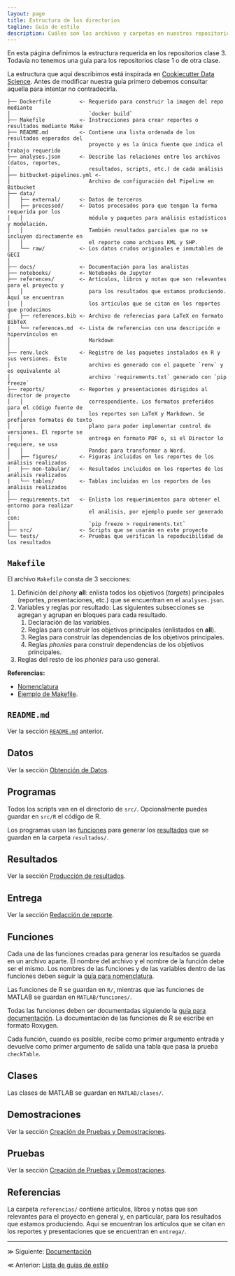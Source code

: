 ```yaml
---
layout: page
title: Estructura de los directorios
tagline: Guía de estilo
description: Cuáles son los archivos y carpetas en nuestros repositorios
---
```


En esta página definimos la estructura requerida en los repositorios clase 3. Todavía no tenemos una
guía para los repositorios clase 1 o de otra clase.

La estructura que aquí describimos está inspirada en [Cookiecutter Data
Science](https://drivendata.github.io/cookiecutter-data-science/#directory-structure). Antes de
modificar nuestra guía primero debemos consultar aquella para intentar no contradecirla.

```
├── Dockerfile         <- Requerido para construir la imagen del repo mediante
│                         `docker build`
├── Makefile           <- Instrucciones para crear reportes o resultados mediante Make
├── README.md          <- Contiene una lista ordenada de los resultados esperados del
│                         proyecto y es la única fuente que indica el trabajo requerido
├── analyses.json      <- Describe las relaciones entre los archivos (datos, reportes,
│                         resultados, scripts, etc.) de cada análisis
├── bitbucket-pipelines.yml <-
|                         Archivo de configuración del Pipeline en Bitbucket
├── data/
│   ├── external/      <- Datos de terceros
│   ├── processed/     <- Datos procesados para que tengan la forma requerida por los
│   │                     módulo y paquetes para análisis estadísticos y modelación.
│   │                     También resultados parciales que no se incluyen directamente en
│   │                     el reporte como archivos KML y SHP.
│   └── raw/           <- Los datos crudos originales e inmutables de GECI
│
├── docs/              <- Documentación para los analistas
├── notebooks/         <- Notebooks de Jupyter
├── references/        <- Artículos, libros y notas que son relevantes para el proyecto y
│   │                     para los resultados que estamos produciendo. Aquí se encuentran
│   │                     los artículos que se citan en los reportes que producimos
│   ├── references.bib <- Archivo de referecias para LaTeX en formato BibTeX
|   └── references.md  <- Lista de referencias con una descripción e hipervínculos en
│                         Markdown
│
├── renv.lock          <- Registro de los paquetes instalados en R y sus versiones. Este
│                         archivo es generado con el paquete `renv` y es equivalente al
│                         archivo `requirements.txt` generado con `pip freeze`
├── reports/           <- Reportes y presentaciones dirigidos al director de proyecto
│   │                     correspondiente. Los formatos preferidos para el código fuente de
│   │                     los reportes son LaTeX y Markdown. Se prefieren formatos de texto
│   │                     plano para poder implementar control de versiones. El reporte se
│   │                     entrega en formato PDF o, si el Director lo requiere, se usa
│   │                     Pandoc para transformar a Word.
│   ├── figures/       <- Figuras incluidas en los reportes de los análisis realizados
│   ├── non-tabular/   <- Resultados incluidos en los reportes de los análisis realizados
|   └── tables/        <- Tablas incluidas en los reportes de los análisis realizados
│
├── requirements.txt   <- Enlista los requerimientos para obtener el entorno para realizar
│                         el análisis, por ejemplo puede ser generado con:
│                         `pip freeze > requirements.txt`
├── src/               <- Scripts que se usarán en este proyecto
└── tests/             <- Pruebas que verifican la repoducibilidad de los resultados
```

## `Makefile`

El archivo `Makefile` consta de 3 secciones: 

1. Definición del _phony_ **all**: enlista todos los objetivos (_targets_) principales (reportes,
   presentaciones, etc.) que se encuentran en el `analyses.json`.
1. Variables y reglas por resultado: Las siguientes subsecciones se agregan y agrupan en bloques
   para cada resultado.
    1. Declaración de las variables.
    1. Reglas para construir los objetivos principales (enlistados en **all**).
    1. Reglas para construir las dependencias de los objetivos principales.
    1. Reglas _phonies_ para construir dependencias de los objetivos principales.
1. Reglas del resto de los _phonies_ para uso general.

**Referencias:**

- [Nomenclatura](nomenclatura.html)
- [Ejemplo de
  Makefile](https://bitbucket.org/IslasGECI/analisis/src/default/referencias/ejemplo-makefile).

## `README.md`
Ver la sección
[`README.md`](https://bitbucket.org/IslasGECI/analisis/src/default/README.md#markdown-header-readmemd)
anterior.

## Datos
Ver la sección [Obtención de
Datos](https://bitbucket.org/IslasGECI/analisis/src/default/README.md#markdown-header-obtencion-de-datos).

## Programas
Todos los scripts van en el directorio de `src/`. Opcionalmente puedes guardar en `src/R` el código
de R.

Los programas usan las
[funciones](https://bitbucket.org/IslasGECI/analisis/src/default/README.md#markdown-header-funciones)
para generar los
[resultados](https://bitbucket.org/IslasGECI/analisis/src/default/README.md#markdown-header-resultados)
que se guardan en la carpeta `resultados/`.

## Resultados
Ver la sección [Producción de
resultados](https://bitbucket.org/IslasGECI/analisis/src/default/README.md#markdown-header-produccion-de-resultados).

## Entrega
Ver la sección [Redacción de
reporte](https://bitbucket.org/IslasGECI/analisis/src/default/README.md#markdown-header-redaccion-de-reporte).

## Funciones
Cada una de las funciones creadas para generar los resultados se guarda en un archivo aparte. El
nombre del archivo y el nombre de la función debe ser el mismo. Los nombres de las funciones y de
las variables dentro de las funciones deben seguir la [guía para
nomenclatura](https://bitbucket.org/IslasGECI/analisis/src/default/README.md#markdown-header-nomenclatura).

Las funciones de R se guardan en `R/`, mientras que las funciones de MATLAB se guardan en
`MATLAB/funciones/`.

Todas las funciones deben ser documentadas siguiendo la [guía para
documentación](https://bitbucket.org/IslasGECI/analisis/src/default/README.md#markdown-header-documentacion).
La documentación de las funciones de R se escribe en formato Roxygen.

Cada función, cuando es posible, recibe como primer argumento entrada y devuelve como primer
argumento de salida una tabla que pasa la prueba `checkTable`.

## Clases
Las clases de MATLAB se guardan en `MATLAB/clases/`.

## Demostraciones
Ver la sección [Creación de Pruebas y
Demostraciones](https://bitbucket.org/IslasGECI/analisis/src/default/README.md#markdown-header-creacion-de-pruebas-y-demostraciones).

## Pruebas
Ver la sección [Creación de Pruebas y
Demostraciones](https://bitbucket.org/IslasGECI/analisis/src/default/README.md#markdown-header-creacion-de-pruebas-y-demostraciones).

## Referencias
La carpeta `referencias/` contiene artículos, libros y notas que son relevantes para el proyecto en
general y, en particular, para los resultados que estamos produciendo. Aquí se encuentran los
artículos que se citan en los reportes y presentaciones que se encuentran en `entrega/`.

---

&#8811; Siguiente: [Documentación](documentacion.html)

&#8810; Anterior: [Lista de guías de estilo](introduccion.html)